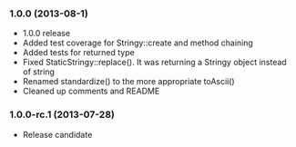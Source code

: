 ### 1.0.0 (2013-08-1)

  * 1.0.0 release
  * Added test coverage for Stringy::create and method chaining
  * Added tests for returned type
  * Fixed StaticStringy::replace(). It was returning a Stringy object instead of string
  * Renamed standardize() to the more appropriate toAscii()
  * Cleaned up comments and README

### 1.0.0-rc.1 (2013-07-28)

  * Release candidate
